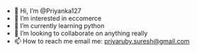 - 👋 Hi, I’m @Priyanka127
- 👀 I’m interested in eccomerce 
- 🌱 I’m currently learning python
- 💞️ I’m looking to collaborate on anything really 
- 📫 How to reach me email me: priyaruby.suresh@gmail.com

<!---
Priyanka127/Priyanka127 is a ✨ special ✨ repository because its `README.md` (this file) appears on your GitHub profile.
You can click the Preview link to take a look at your changes.
--->
